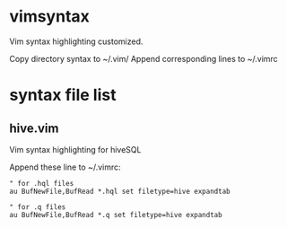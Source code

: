 # vimsyntax
Vim syntax highlighting customized.

Copy directory syntax to ~/.vim/
Append corresponding lines to ~/.vimrc


syntax file list
========

## hive.vim

Vim syntax highlighting for hiveSQL

Append these line to ~/.vimrc:

```
" for .hql files
au BufNewFile,BufRead *.hql set filetype=hive expandtab

" for .q files
au BufNewFile,BufRead *.q set filetype=hive expandtab
```
